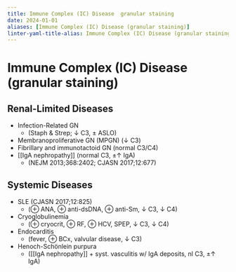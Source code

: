 ```yaml
---
title: Immune Complex (IC) Disease  granular staining 
date: 2024-01-01
aliases: [Immune Complex (IC) Disease (granular staining)]
linter-yaml-title-alias: Immune Complex (IC) Disease (granular staining)
---
```

# Immune Complex (IC) Disease (granular staining)

## Renal-Limited Diseases
* Infection-Related GN
	* (Staph & Strep; ↓ C3, ± ASLO)
* Membranoproliferative GN (MPGN) (↓ C3)
* Fibrillary and immunotactoid GN (normal C3/C4)
* [[IgA nephropathy]] (normal C3, ±↑ IgA) 
	* (NEJM 2013;368:2402; CJASN 2017;12:677)

## Systemic Diseases
* SLE (CJASN 2017;12:825)
	* (⊕ ANA, ⊕ anti-dsDNA, ⊕ anti-Sm, ↓ C3, ↓ C4)
* Cryoglobulinemia
	* (⊕ cryocrit, ⊕ RF, ⊕ HCV, SPEP, ↓ C3, ↓ C4)
* Endocarditis
	* (fever, ⊕ BCx, valvular disease, ↓ C3)
* Henoch-Schönlein purpura
	* ([[IgA nephropathy]] + syst. vasculitis w/ IgA deposits, nl C3, ±↑ IgA)
